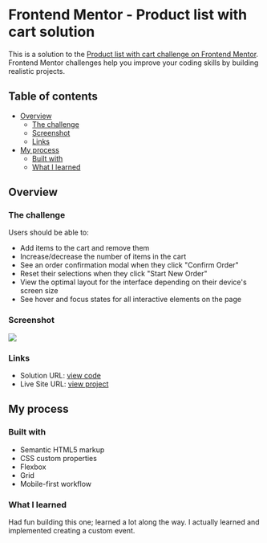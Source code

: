 # Frontend Mentor - Product list with cart solution

This is a solution to the [Product list with cart challenge on Frontend Mentor](https://www.frontendmentor.io/challenges/product-list-with-cart-5MmqLVAp_d). Frontend Mentor challenges help you improve your coding skills by building realistic projects. 

## Table of contents

- [Overview](#overview)
  - [The challenge](#the-challenge)
  - [Screenshot](#screenshot)
  - [Links](#links)
- [My process](#my-process)
  - [Built with](#built-with)
  - [What I learned](#what-i-learned)

## Overview

### The challenge

Users should be able to:

- Add items to the cart and remove them
- Increase/decrease the number of items in the cart
- See an order confirmation modal when they click "Confirm Order"
- Reset their selections when they click "Start New Order"
- View the optimal layout for the interface depending on their device's screen size
- See hover and focus states for all interactive elements on the page

### Screenshot

![](/product-list-with-cart-main-finished/preview.jpg)

### Links

- Solution URL: [view code](https://github.com/elo-manny/Product-list-with-cart)
- Live Site URL: [view project](https://elo-manny.github.io/Product-list-with-cart/)

## My process

### Built with

- Semantic HTML5 markup
- CSS custom properties
- Flexbox
- Grid
- Mobile-first workflow

### What I learned
Had fun building this one; learned a lot along the way. I actually learned and implemented creating a custom event.
